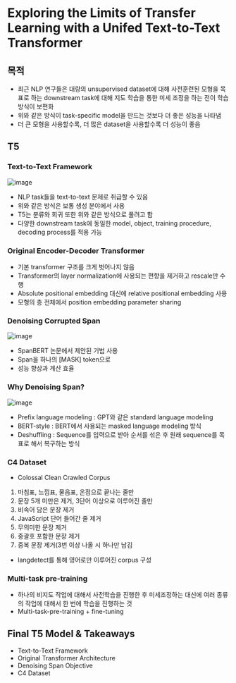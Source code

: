 # Exploring the Limits of Transfer Learning with a Unifed Text-to-Text Transformer

## 목적
- 최근 NLP 연구들은 대량의 unsupervised dataset에 대해 사전훈련된 모형을 목표로 하는 downstream task에 대해 지도 학습을 통한 미세 조정을 하는 전이 학습 방식이 보편화
- 위와 같은 방식이 task-specific model을 만드는 것보다 더 좋은 성능을 나타냄
- 더 큰 모형을 사용할수록, 더 많은 dataset을 사용할수록 더 성능이 좋음

## T5

### Text-to-Text Framework

![image](https://user-images.githubusercontent.com/80622859/207849383-26637286-3c69-4bd3-9f41-9b8fb3ab2af8.png)

- NLP task들을 text-to-text 문제로 취급할 수 있음
- 위와 같은 방식은 보통 생성 분야에서 사용
- T5는 분류와 회귀 또한 위와 같은 방식으로 풀려고 함
- 다양한 downstream task에 동일한 model, object, training procedure, decoding process를 적용 가능

### Original Encoder-Decoder Transformer
- 기본 transformer 구조를 크게 벗어나지 않음
- Transformer의 layer normalization에 사용되는 편향을 제거하고 rescale만 수행
- Absolute positional embedding 대신에 relative positional embedding 사용
- 모형의 층 전체에서 position embedding parameter sharing

### Denoising Corrupted Span

![image](https://user-images.githubusercontent.com/80622859/207850423-97d484f2-7df6-42f0-9a2d-0ad33da74b55.png)

- SpanBERT 논문에서 제안된 기법 사용
- Span을 하나의 [MASK] token으로 
- 성능 향상과 계산 효율

### Why Denoising Span?

![image](https://user-images.githubusercontent.com/80622859/207850572-00168825-1beb-48d4-85d2-42aef9bde1a7.png)


- Prefix language modeling : GPT와 같은 standard language modeling
- BERT-style : BERT에서 사용되는 masked language modeling 방식
- Deshuffling : Sequence를 입력으로 받아 순서를 섞은 후 원래 sequence를 목표로 해서 복구하는 방식

### C4 Dataset
- Colossal Clean Crawled Corpus
1. 마침표, 느낌표, 물음표, 온점으로 끝나는 줄만 
2. 문장 5개 미만은 제거, 3단어 이상으로 이루어진 줄만
3. 비속어 담은 문장 제거
4. JavaScript 단어 들어간 줄 제거
5. 무의미한 문장 제거
6. 중괄호 포함한 문장 제거
7. 중복 문장 제거(3번 이상 나올 시 하나만 남김
- langdetect를 통해 영어로만 이루어진 corpus 구성

### Multi-task pre-training
- 하나의 비지도 작업에 대해서 사전학습을 진행한 후 미세조정하는 대신에 여러 종류의 작업에 대해서 한 번에 학습을 진행하는 것
- Multi-task-pre-training + fine-tuning

## Final T5 Model & Takeaways
- Text-to-Text Framework
- Original Transformer Architecture
- Denoising Span Objective
- C4 Dataset
